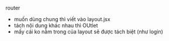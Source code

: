 router

- muốn dùng chung thì viết vào layout.jsx
- tách nội dung khác nhau thì OUtlet
- mấy cái ko nằm trong <Router></Router> của layout sẽ được tách biệt (như login)
